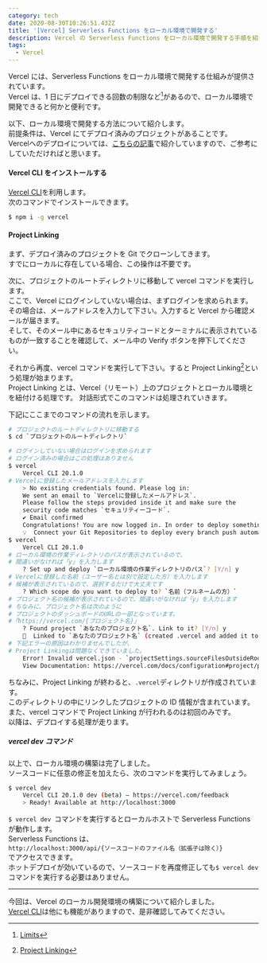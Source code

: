 ```yaml
---
category: tech
date: 2020-08-30T10:26:51.432Z
title: '[Vercel] Serverless Functions をローカル環境で開発する'
description: Vercel の Serverless Functions をローカル環境で開発する手順を紹介します。
tags:
  - Vercel
---
```

Vercel には、Serverless Functions をローカル環境で開発する仕組みが提供されています。  
Vercel は、1 日にデプロイできる回数の制限など[^1]があるので、ローカル環境で開発できると何かと便利です。

以下、ローカル環境で開発する方法について紹介します。  
前提条件は、Vercel にてデプロイ済みのプロジェクトがあることです。  
Vercelへのデプロイについては、[こちらの記事](/tech/2020-08-27-vercel-serverless-functions-web-api-をデプロイする/)で紹介していますので、ご参考にしていただければと思います。

#### Vercel CLI をインストールする

[Vercel CLI](https://vercel.com/docs/cli#introduction)を利用します。  
次のコマンドでインストールできます。

```bash
$ npm i -g vercel
```

#### Project Linking

まず、デプロイ済みのプロジェクトを Git でクローンしてきます。  
すでにローカルに存在している場合、この操作は不要です。

次に、プロジェクトのルートディレクトリに移動して vercel コマンドを実行します。  
ここで、Vercel にログインしていない場合は、まずログインを求められます。  
その場合は、メールアドレスを入力して下さい。入力すると Vercel から確認メールが届きます。  
そして、そのメール中にあるセキュリティコードとターミナルに表示されているものが一致することを確認して、メール中の Verify ボタンを押下してください。

それから再度、vercel コマンドを実行して下さい。すると Project Linking[^2]という処理が始まります。  
Project Linking とは、Vercel（リモート）上のプロジェクトとローカル環境とを紐付ける処理です。
対話形式でこのコマンドは処理されていきます。

下記にここまでのコマンドの流れを示します。

```bash
# プロジェクトのルートディレクトリに移動する
$ cd `プロジェクトのルートディレクトリ`

# ログインしていない場合はログインを求められます
# ログイン済みの場合はこの処理はありません
$ vercel
    Vercel CLI 20.1.0
# Vercelに登録したメールアドレスを入力します
    > No existing credentials found. Please log in:
    We sent an email to `Vercelに登録したメールアドレス`.
    Please follow the steps provided inside it and make sure the
    security code matches `セキュリティーコード`.
    ✔ Email confirmed
    Congratulations! You are now logged in. In order to deploy something, run `vercel`.
    💡  Connect your Git Repositories to deploy every branch push automatically (https://vercel.link/git).
$ vercel
    Vercel CLI 20.1.0
# ローカル環境の作業ディレクトリのパスが表示されているので、
# 間違いがなければ「y」を入力します
    ? Set up and deploy `ローカル環境の作業ディレクトリのパス`? [Y/n] y
# Vercelに登録した名前（ユーザー名とは別で設定した方）を入力します
# 候補が表示されているので、選択するだけで大丈夫です
    ? Which scope do you want to deploy to? `名前（フルネームの方）`
# プロジェクト名の候補が表示されているので、間違いがなければ「y」を入力します
# ちなみに、プロジェクト名は次のように
# プロジェクトのダッシュボードのURLの一部となっています。
#「https://vercel.com/{プロジェクト名}」
    ? Found project `あなたのプロジェクト名`. Link to it? [Y/n] y
    🔗  Linked to `あなたのプロジェクト名` (created .vercel and added it to .gitignore)
# 下記エラーの原因はわかりませんでしたが、
# Project Linkingは問題なくできていました。
    Error! Invalid vercel.json - `projectSettings.sourceFilesOutsideRootDirectory` Invalid request: `projectSettings.sourceFilesOutsideRootDirectory` should be boolean..
    View Documentation: https://vercel.com/docs/configuration#project/projectsettings.sourcefilesoutsiderootdirectory
```

ちなみに、Project Linking が終わると、`.vercel`ディレクトリが作成されています。  
このディレクトリの中にリンクしたプロジェクトの ID 情報が含まれています。  
また、vercel コマンドで Project Linking が行われるのは初回のみです。  
以降は、デプロイする処理が走ります。

##### vercel dev コマンド

以上で、ローカル環境の構築は完了しました。  
ソースコードに任意の修正を加えたら、次のコマンドを実行してみましょう。

```bash
$ vercel dev
    Vercel CLI 20.1.0 dev (beta) — https://vercel.com/feedback
    > Ready! Available at http://localhost:3000
```

`$ vercel dev `コマンドを実行するとローカルホストで Serverless Functions が動作します。  
Serverless Functions は、  
 `http://localhost:3000/api/{ソースコードのファイル名（拡張子は除く）}`   
でアクセスできます。  
ホットデプロイが効いているので、ソースコードを再度修正しても`$ vercel dev`コマンドを実行する必要はありません。

---

今回は、Vercel のローカル開発環境の構築について紹介しました。  
[Vercel CLI](https://vercel.com/docs/cli#introduction/vercel-cli-reference)は他にも機能がありますので、是非確認してみてください。

[^1]: [Limits](https://vercel.com/docs/platform/limits)

[^2]: [Project Linking](https://vercel.com/docs/cli#commands/overview/project-linking)
